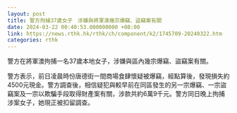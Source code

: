 ```yaml
---
layout: post
title: 警方拘捕37歲女子　涉嫌與將軍澳幾宗爆竊、盜竊案有關
date: 2024-03-22 00:40:53.000000000 +08:00
link: https://news.rthk.hk/rthk/ch/component/k2/1745709-20240322.htm
categories: rthk
---
```


警方在將軍澳拘捕一名37歲本地女子，涉嫌與區內幾宗爆竊、盜竊案有關。

警方表示，前日凌晨時份唐德街一間商場食肆懷疑被爆竊，經點算後，發現損失約4500元現金。警方調查後，相信疑犯與較早前在同區發生的另一宗爆竊、一宗盜竊案及一宗以欺騙手段取得財產案有關，涉款共約6萬9千元。警方同日晚上拘捕涉案女子，她現正被扣留調查。
